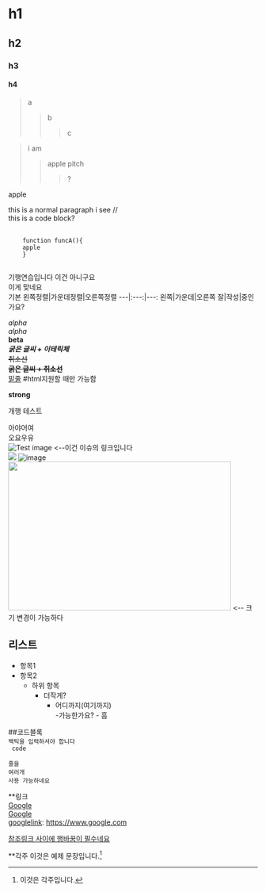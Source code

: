 # h1  
## h2
### h3
#### h4


> a
> > b
> > > c

> i am
> > apple
> > pitch
> > > ?


apple

this is a normal paragraph
i see //  
  this is a code block?   


<pre>
  <code>
    function funcA(){
    apple
    }
  </code>
</pre>

기행연습입니다
이건 아니구요  
이게 맞네요  
기본 왼쪽정렬|가운데정렬|오른쪽정렬
---|:---:|---:
왼쪽|가운데|오른쪽
잘|작성|중인가요?  

*alpha*  
_alpha_  
**beta**  
***굵은 글씨 + 이테릭체***  
~~취소선~~  
**~~굵은 글씨 + 취소선~~**  
<u>밑줄</u>  #html지원할 때만 가능함  

<strong> strong </strong>

개행 테스트

아야어여  
오요우유  
![Test image](https://github.com/iseongyong143/first/issues/1#issue-2856720402) <--이건 이슈의 링크입니다  
![](https://github.com/user-attachments/assets/69c3844b-04fb-48d8-9baa-54a4e1aba47c) 
![image](https://user-images.githubusercontent.com/80378085/150758811-3f9b193c-6587-4c3c-8394-fc7089c8c77c.png)  
<img src="https://github.com/user-attachments/assets/69c3844b-04fb-48d8-9baa-54a4e1aba47c" width="450px" height="300px"></img> <-- 크기 변경이 가능하다

## 리스트  
- 항목1
- 항목2
  - 하위 항목
      - 더작게?  
        - 어디까지(여기까지)  
            -가능한가요?
              - 흠

##코드블록  
`백틱을 입력하셔야 합니다`  
<code> code </code>  
```
줄을
여러개
사용 가능하네요
```

**링크  
[Google](https://www.google.com)  
[Google][googlelink]  
[googlelink]: https://www.google.com

[참조링크 사이에 행바꿈이 필수네요][googlelink]  

[googlelink]: https://www.google.com  


**각주
이것은 예제 문장입니다.[^footnote]

[^footnote]: 이것은 각주입니다.
